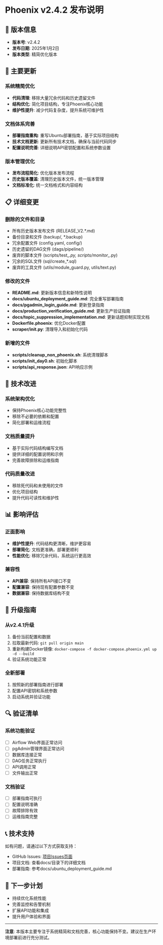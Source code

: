 # Phoenix v2.4.2 发布说明

## 🎉 版本信息
- **版本号**: v2.4.2
- **发布日期**: 2025年1月2日
- **版本类型**: 精简优化版本

## 🚀 主要更新

### 系统精简优化
- **代码清理**: 移除大量冗余代码和历史遗留文件
- **结构优化**: 简化项目结构，专注Phoenix核心功能
- **维护性提升**: 减少代码复杂度，提升系统可维护性

### 文档体系完善
- **部署指南重构**: 重写Ubuntu部署指南，基于实际项目结构
- **技术文档更新**: 更新所有技术文档，确保与当前代码同步
- **配置说明完善**: 详细说明API密钥配置和系统参数设置

### 版本管理优化
- **发布流程简化**: 优化版本发布流程
- **历史版本覆盖**: 清理历史版本文件，统一版本管理
- **文档标准化**: 统一文档格式和内容结构

## 📋 详细变更

### 删除的文件和目录
- 所有历史版本发布文件 (RELEASE_V2.*.md)
- 备份目录和文件 (backup/, *.backup)
- 冗余配置文件 (config.yaml, config/)
- 历史遗留的DAG文件 (dags/pipeline/)
- 废弃的脚本文件 (scripts/test_*.py, scripts/monitor_*.py)
- 冗余的SQL文件 (sql/create_*.sql)
- 废弃的工具文件 (utils/module_guard.py, utils/text.py)

### 修改的文件
- **README.md**: 更新版本信息和新特性说明
- **docs/ubuntu_deployment_guide.md**: 完全重写部署指南
- **docs/pgadmin_login_guide.md**: 更新登录指南
- **docs/production_verification_guide.md**: 更新生产验证指南
- **docs/topic_suppression_implementation.md**: 更新话题抑制实现文档
- **Dockerfile.phoenix**: 优化Docker配置
- **scraper/__init__.py**: 清理导入和初始化代码

### 新增的文件
- **scripts/cleanup_non_phoenix.sh**: 系统清理脚本
- **scripts/init_day0.sh**: 初始化脚本
- **scripts/api_response.json**: API响应示例

## 🔧 技术改进

### 系统架构优化
- 保持Phoenix核心功能完整性
- 移除不必要的依赖和配置
- 简化部署和运维流程

### 文档质量提升
- 基于实际代码结构编写文档
- 提供详细的配置说明和示例
- 完善故障排除和运维指南

### 代码质量改进
- 移除死代码和未使用的文件
- 优化项目结构
- 提升代码可读性和维护性

## 📊 影响评估

### 正面影响
- **维护性提升**: 代码结构更清晰，维护更容易
- **部署简化**: 文档更准确，部署更顺利
- **性能优化**: 移除冗余代码，系统运行更高效

### 兼容性
- **API兼容**: 保持所有API接口不变
- **配置兼容**: 保持现有配置参数不变
- **数据兼容**: 保持数据库结构不变

## 🚀 升级指南

### 从v2.4.1升级
1. 备份当前配置和数据
2. 拉取最新代码: `git pull origin main`
3. 重新构建Docker镜像: `docker-compose -f docker-compose.phoenix.yml up -d --build`
4. 验证系统功能正常

### 全新部署
1. 按照新的部署指南进行部署
2. 配置API密钥和系统参数
3. 启动系统并验证功能

## 🔍 验证清单

### 系统功能验证
- [ ] Airflow Web界面正常访问
- [ ] pgAdmin管理界面正常访问
- [ ] 数据库连接正常
- [ ] DAG任务正常执行
- [ ] API调用正常
- [ ] 文件输出正常

### 文档验证
- [ ] 部署指南可执行
- [ ] 配置说明准确
- [ ] 故障排除有效
- [ ] 运维指南完整

## 📞 技术支持

如有问题，请通过以下方式获取支持：
- GitHub Issues: [项目Issues页面](https://github.com/frankliness/AInews/issues)
- 项目文档: 查看docs/目录下的详细文档
- 部署指南: 参考docs/ubuntu_deployment_guide.md

## 🎯 下一步计划

- 持续优化系统性能
- 完善监控和告警机制
- 扩展API功能和集成
- 提升用户体验和界面

---

**注意**: 本版本主要专注于系统精简和文档完善，核心功能保持不变。建议在生产环境部署前进行充分测试。
